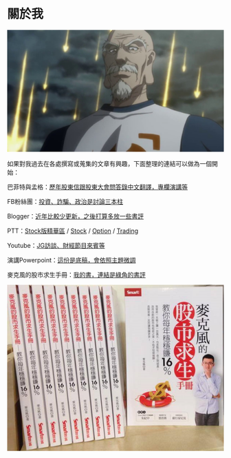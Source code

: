 # 關於我

![&#x5E0C;&#x671B;&#x5927;&#x5BB6;&#x5728;&#x81EA;&#x5DF1;&#x64C5;&#x9577;&#x7684;&#x9818;&#x57DF;&#xFF0C;&#x90FD;&#x62B1;&#x6301;&#x5C3C;&#x7279;&#x7F85;&#x935B;&#x934A;&#x611F;&#x8B1D;&#x6B63;&#x62F3;&#x7684;&#x7CBE;&#x795E;](.gitbook/assets/maxresdefault.jpg)

如果對我過去在各處撰寫或蒐集的文章有興趣，下面整理的連結可以做為一個開始：

巴菲特與孟格：[歷年股東信跟股東大會問答錄中文翻譯，專欄演講等](https://sites.google.com/view/buffett)

FB粉絲團：[投資、詐騙、政治是討論三本柱](https://www.facebook.com/mktsurvivalkit/)

Blogger：[近年比較少更新，之後打算多放一些書評](https://stasistw.blogspot.com/)

PTT：[Stock版精華區](https://www.ptt.cc/man/Stock/D2A8/D23/index.html) / [Stock](https://www.ptt.cc/bbs/Stock/search?q=author%3Astasis) / [Option](https://www.ptt.cc/bbs/Option/search?q=author%3Astasis) / [Trading](https://www.ptt.cc/bbs/Trading/search?q=author%3Astasis)  
  
Youtube：[JG訪談、財經節目來賓等](https://www.youtube.com/results?search_query=%E9%BA%A5%E5%85%8B%E9%A2%A8+%E9%99%B3%E5%BD%A5%E6%96%87)

演講Powerpoint：[這份是底稿，會依照主題微調](https://drive.google.com/file/d/1vHzdyiclJ1MPPn1RUZivPKWWBmKELPwg/view)

麥克風的股市求生手冊：[我的書，連結是綠角的書評](http://greenhornfinancefootnote.blogspot.com/2016/03/blog-post.html)

![](.gitbook/assets/book.png)

